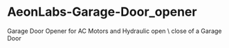 # AeonLabs-Garage-Door_opener
Garage Door Opener for AC Motors and Hydraulic open \ close of a Garage Door 
